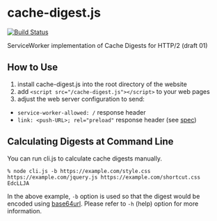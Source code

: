 cache-digest.js
======

[![Build Status](https://travis-ci.org/h2o/cache-digest.js.svg?branch=master)](https://travis-ci.org/h2o/cache-digest.js)

ServiceWorker implementation of Cache Digests for HTTP/2 (draft 01)

How to Use
------

1. install cache-digest.js into the root directory of the website
2. add `<script src="/cache-digest.js"></script>` to your web pages
3. adjust the web server configuration to send:
 * `service-worker-allowed: /` response header
 * `link: <push-URL>; rel="preload"` response header (see [spec](https://w3c.github.io/preload/))

Calculating Digests at Command Line
------

You can run cli.js to calculate cache digests manually.

```
% node cli.js -b https://example.com/style.css https://example.com/jquery.js https://example.com/shortcut.css
EdcLLJA
```

In the above example, `-b` option is used so that the digest would be encoded using [base64url](https://tools.ietf.org/html/rfc4648#section-5). Please refer to `-h` (help) option for more information.
